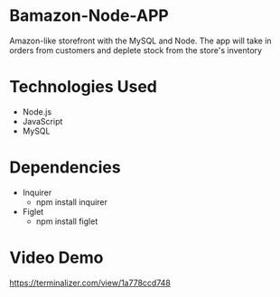 # Bamazon-Node-APP

Amazon-like storefront with the MySQL and Node. The app will take in orders from customers and deplete stock from the store's inventory

# Technologies Used

* Node.js
* JavaScript
* MySQL

# Dependencies

* Inquirer
  * npm install inquirer
* Figlet
  * npm install figlet
  
# Video Demo

https://terminalizer.com/view/1a778ccd748
